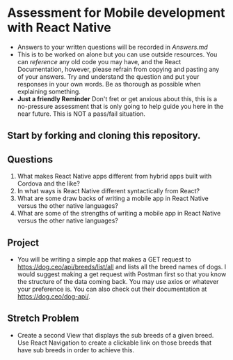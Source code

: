 # Assessment for Mobile development with React Native
* Answers to your written questions will be recorded in *Answers.md* 
* This is to be worked on alone but you can use outside resources. You can *reference* any old code you may have, and the React Documentation, however, please refrain from copying and pasting any of your answers. Try and understand the question and put your responses in your own words. Be as thorough as possible when explaining something. 
* **Just a friendly Reminder** Don't fret or get anxious about this, this is a no-pressure assessment that is only going to help guide you here in the near future. This is NOT a pass/fail situation. 
## Start by forking and cloning this repository.
## Questions
1. What makes React Native apps different from hybrid apps built with Cordova and the like?
2. In what ways is React Native different syntactically from React?
3. What are some draw backs of writing a mobile app in React Native versus the other native languages?
4. What are some of the strengths of writing a mobile app in React Native versus the other native languages?

## Project
* You will be writing a simple app that makes a GET request to https://dog.ceo/api/breeds/list/all and lists all the breed names of dogs. I would suggest making a get request with Postman first so that you know the structure of the data coming back. You may use axios or whatever your preference is. You can also check out their documentation at https://dog.ceo/dog-api/.

## Stretch Problem
* Create a second View that displays the sub breeds of a given breed. Use React Navigation to create a clickable link on those breeds that have sub breeds in order to achieve this.